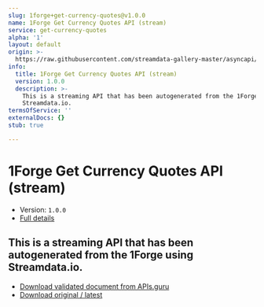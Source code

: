 ```yaml
---
slug: 1forge+get-currency-quotes@v1.0.0
name: 1Forge Get Currency Quotes API (stream)
service: get-currency-quotes
alpha: '1'
layout: default
origin: >-
  https://raw.githubusercontent.com/streamdata-gallery-master/asyncapi/master/_listings/1forge/1forge-get-currency-quotes-api-stream-async.md
info:
  title: 1Forge Get Currency Quotes API (stream)
  version: 1.0.0
  description: >-
    This is a streaming API that has been autogenerated from the 1Forge using
    Streamdata.io.
termsOfService: ''
externalDocs: {}
stub: true

---
```

# 1Forge Get Currency Quotes API (stream)

* Version: `1.0.0`
* [Full details](../html/1forge+get-currency-quotes@v1.0.0.html)



## This is a streaming API that has been autogenerated from the 1Forge using Streamdata.io.



* [Download validated document from APIs.guru](https://raw.githubusercontent.com/APIs-guru/asyncapi-directory/master/docs/APIs/1forge%2Bget-currency-quotes%40v1.0.0.yaml)
* [Download original / latest](https://raw.githubusercontent.com/streamdata-gallery-master/asyncapi/master/_listings/1forge/1forge-get-currency-quotes-api-stream-async.md)

<script type="application/ld+json">
{
  "@context": "http://schema.org/",
  "@type": "WebAPI",
  "description": "This is a streaming API that has been autogenerated from the 1Forge using Streamdata.io.",
  "documentation": "",

  "name": "1Forge Get Currency Quotes API (stream)"
}
</script>
